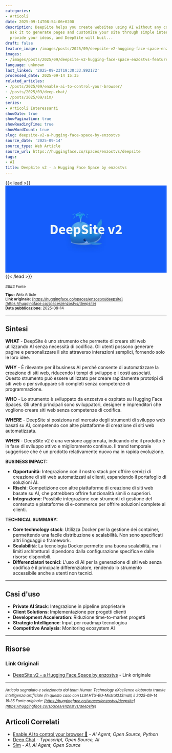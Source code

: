 ```yaml
---
categories:
- Articoli
date: 2025-09-14T08:54:06+0200
description: DeepSite helps you create websites using AI without any coding. You can
  ask it to generate pages and customize your site through simple interactions. Just
  provide your ideas, and DeepSite will buil...
draft: false
feature_image: /images/posts/2025/09/deepsite-v2-hugging-face-space-enzostvs-featured.webp
images:
- /images/posts/2025/09/deepsite-v2-hugging-face-space-enzostvs-featured.webp
language: unknown
last_linked: '2025-09-23T19:30:33.892172'
processed_date: 2025-09-14 15:35
related_articles:
- /posts/2025/09/enable-ai-to-control-your-browser/
- /posts/2025/09/deep-chat/
- /posts/2025/09/sim/
series:
- Articoli Interessanti
showDate: true
showPagination: true
showReadingTime: true
showWordCount: true
slug: deepsite-v2-a-hugging-face-space-by-enzostvs
source_date: '2025-09-14'
source_type: Web Article
source_url: https://huggingface.co/spaces/enzostvs/deepsite
tags:
- AI
title: DeepSite v2 - a Hugging Face Space by enzostvs
---
```


{{< lead >}}
![Featured image](/images/posts/2025/09/deepsite-v2-hugging-face-space-enzostvs-featured.webp)
{{< /lead >}}

<small>
#### Fonte

**Tipo:** Web Article  
**Link originale:** [https://huggingface.co/spaces/enzostvs/deepsite](https://huggingface.co/spaces/enzostvs/deepsite)  
**Data pubblicazione:** 2025-09-14

</small>

---

## Sintesi

**WHAT** - DeepSite è uno strumento che permette di creare siti web utilizzando AI senza necessità di codifica. Gli utenti possono generare pagine e personalizzare il sito attraverso interazioni semplici, fornendo solo le loro idee.

**WHY** - È rilevante per il business AI perché consente di automatizzare la creazione di siti web, riducendo i tempi di sviluppo e i costi associati. Questo strumento può essere utilizzato per creare rapidamente prototipi di siti web o per sviluppare siti completi senza competenze di programmazione.

**WHO** - Lo strumento è sviluppato da enzostvs e ospitato su Hugging Face Spaces. Gli utenti principali sono sviluppatori, designer e imprenditori che vogliono creare siti web senza competenze di codifica.

**WHERE** - DeepSite si posiziona nel mercato degli strumenti di sviluppo web basati su AI, competendo con altre piattaforme di creazione di siti web automatizzata.

**WHEN** - DeepSite v2 è una versione aggiornata, indicando che il prodotto è in fase di sviluppo attivo e miglioramento continuo. Il trend temporale suggerisce che è un prodotto relativamente nuovo ma in rapida evoluzione.

**BUSINESS IMPACT:**
- **Opportunità**: Integrazione con il nostro stack per offrire servizi di creazione di siti web automatizzati ai clienti, espandendo il portafoglio di soluzioni AI.
- **Rischi**: Competizione con altre piattaforme di creazione di siti web basate su AI, che potrebbero offrire funzionalità simili o superiori.
- **Integrazione**: Possibile integrazione con strumenti di gestione del contenuto e piattaforme di e-commerce per offrire soluzioni complete ai clienti.

**TECHNICAL SUMMARY:**
- **Core technology stack**: Utilizza Docker per la gestione dei container, permettendo una facile distribuzione e scalabilità. Non sono specificati altri linguaggi o framework.
- **Scalabilità**: La tecnologia Docker permette una buona scalabilità, ma i limiti architetturali dipendono dalla configurazione specifica e dalle risorse disponibili.
- **Differenziatori tecnici**: L'uso di AI per la generazione di siti web senza codifica è il principale differenziatore, rendendo lo strumento accessibile anche a utenti non tecnici.

---

## Casi d'uso

- **Private AI Stack**: Integrazione in pipeline proprietarie
- **Client Solutions**: Implementazione per progetti clienti
- **Development Acceleration**: Riduzione time-to-market progetti
- **Strategic Intelligence**: Input per roadmap tecnologica
- **Competitive Analysis**: Monitoring ecosystem AI

---



## Risorse

### Link Originali
- [DeepSite v2 - a Hugging Face Space by enzostvs](https://huggingface.co/spaces/enzostvs/deepsite) - Link originale


---

*<small>Articolo segnalato e selezionato dal team Human Technology eXcellence elaborato tramite intelligenza artificiale (in questo caso con LLM HTX-EU-Mistral3.1Small) il 2025-09-14 15:35
Fonte originale: [https://huggingface.co/spaces/enzostvs/deepsite](https://huggingface.co/spaces/enzostvs/deepsite)</small>*

## Articoli Correlati

- [Enable AI to control your browser 🤖](/posts/2025/09/enable-ai-to-control-your-browser/) - *AI Agent, Open Source, Python*
- [Deep Chat](/posts/2025/09/deep-chat/) - *Typescript, Open Source, AI*
- [Sim](/posts/2025/09/sim/) - *AI, AI Agent, Open Source*